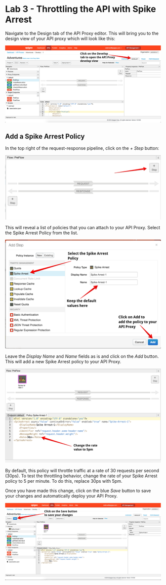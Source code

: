 # Lab 3 - Throttling the API with Spike Arrest

Navigate to the Design tab of the API Proxy editor. This will bring you to the design view of your API proxy which will look like this:

![API Proxy Design View](proxy-design-view.png)

## Add a Spike Arrest Policy

In the top right of the request-response pipeline, click on the *+ Step* button:

![API Proxy Request](request-pipeline.png)

This will reveal a list of policies that you can attach to your API Proxy. Select the Spike Arrest Policy from the list. 

![Policy List](policy-list.png)

Leave the *Display Name* and *Name* fields as is and click on the *Add* button. This will add a new Spike Arrest policy to your API Proxy. 

![Spike Arrest](spike-arrest.png)

By default, this policy will throttle traffic at a rate of 30 requests per second (30ps). To test the throttling behavior, change the rate of your Spike Arrest policy to 5 per minute. To do this, replace 30ps with 5pm. 

Once you have made this change, click on the blue *Save* button to save your changes and automatically deploy your API Proxy. 

![Save Proxy](save-proxy.png)